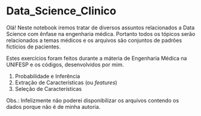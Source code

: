 # Data_Science_Clinico

Olá! Neste notebook iremos tratar de diversos assuntos relacionados a Data Science com ênfase na engenharia médica. Portanto todos os tópicos serão relacionados a temas médicos e os arquivos são conjuntos de padrões fictícios de pacientes.

Estes exercícios foram feitos durante a máteria de Engenharia Médica na UNIFESP e os códigos, desenvolvidos por mim.

1. Probabilidade e Inferência
2. Extração de Características (ou *features*)
3. Seleção de Características


Obs.: Infelizmente não poderei disponibilizar os arquivos contendo os dados porque não é de minha autoria.


